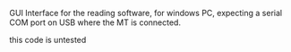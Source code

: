 GUI Interface for the reading software, for windows PC, expecting a serial COM port on USB where the MT is connected.

this code is untested
